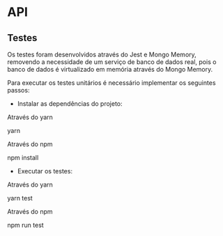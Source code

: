# API

## Testes

Os testes foram desenvolvidos através do Jest e Mongo Memory, removendo a necessidade de um serviço de banco de dados real, pois o banco de dados é virtualizado em memória através do Mongo Memory.

Para executar os testes unitários é necessário implementar os seguintes passos:

- Instalar as dependências do projeto:

Através do yarn

yarn

Através do npm

npm install

- Executar os testes:

Através do yarn

yarn test

Através do npm

npm run test
